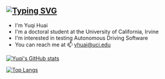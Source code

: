 [![Typing SVG](https://readme-typing-svg.demolab.com?font=Fira+Code&duration=2000&pause=1000&color=3778FF&width=435&lines=Yuqi+Huai;Student+in+Software+Engineering;%40University+of+California%2C+Irvine;Autonomous+Driving+Software)](https://git.io/typing-svg)
---
- I'm Yuqi Huai
- I'm a doctoral student at the University of California, Irvine
- I'm interested in testing Autonomous Driving Software
- You can reach me at 📫 yhuai@uci.edu

<!--
**YuqiHuai/YuqiHuai** is a ✨ _special_ ✨ repository because its `README.md` (this file) appears on your GitHub profile.

Here are some ideas to get you started:

- 🔭 I’m currently working on ...
- 🌱 I’m currently learning ...
- 👯 I’m looking to collaborate on ...
- 🤔 I’m looking for help with ...
- 💬 Ask me about ...
- 📫 How to reach me: ...
- 😄 Pronouns: ...
- ⚡ Fun fact: ...
-->

[![Yuqi's GitHub stats](https://github-readme-stats.vercel.app/api?username=YuqiHuai&layout=compact&count_private=true&custom_title=Yuqi's%20Github%20Stats)](https://github.com/anuraghazra/github-readme-stats)

[![Top Langs](https://github-readme-stats.vercel.app/api/top-langs/?username=YuqiHuai&layout=compact)](https://github.com/anuraghazra/github-readme-stats)
